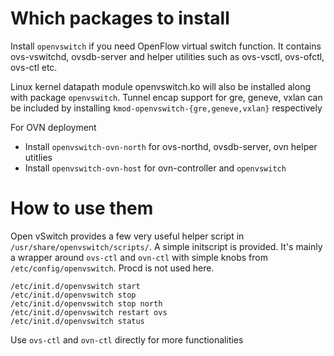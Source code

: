 # Which packages to install

Install `openvswitch` if you need OpenFlow virtual switch function.  It
contains ovs-vswitchd, ovsdb-server and helper utilities such as ovs-vsctl,
ovs-ofctl, ovs-ctl etc.

Linux kernel datapath module openvswitch.ko will also be installed along with
package `openvswitch`.  Tunnel encap support for gre, geneve, vxlan can be
included by installing `kmod-openvswitch-{gre,geneve,vxlan}` respectively

For OVN deployment

- Install `openvswitch-ovn-north` for ovs-northd, ovsdb-server, ovn helper utitlies
- Install `openvswitch-ovn-host` for ovn-controller and `openvswitch`

# How to use them

Open vSwitch provides a few very useful helper script in
`/usr/share/openvswitch/scripts/`.  A simple initscript is provided.  It's
mainly a wrapper around `ovs-ctl` and `ovn-ctl` with simple knobs from
`/etc/config/openvswitch`.  Procd is not used here.

	/etc/init.d/openvswitch start
	/etc/init.d/openvswitch stop
	/etc/init.d/openvswitch stop north
	/etc/init.d/openvswitch restart ovs
	/etc/init.d/openvswitch status

Use `ovs-ctl` and `ovn-ctl` directly for more functionalities
